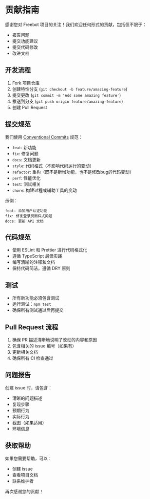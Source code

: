 # 贡献指南

感谢您对 Freebot 项目的关注！我们欢迎任何形式的贡献，包括但不限于：

- 报告问题
- 提交功能建议
- 提交代码修改
- 改进文档

## 开发流程

1. Fork 项目仓库
2. 创建特性分支 (`git checkout -b feature/amazing-feature`)
3. 提交更改 (`git commit -m 'Add some amazing feature'`)
4. 推送到分支 (`git push origin feature/amazing-feature`)
5. 创建 Pull Request

## 提交规范

我们使用 [Conventional Commits](https://www.conventionalcommits.org/) 规范：

- `feat`: 新功能
- `fix`: 修复问题
- `docs`: 文档更新
- `style`: 代码格式（不影响代码运行的变动）
- `refactor`: 重构（既不是新增功能，也不是修改bug的代码变动）
- `perf`: 性能优化
- `test`: 测试相关
- `chore`: 构建过程或辅助工具的变动

示例：
```
feat: 添加用户认证功能
fix: 修复登录页面样式问题
docs: 更新 API 文档
```

## 代码规范

- 使用 ESLint 和 Prettier 进行代码格式化
- 遵循 TypeScript 最佳实践
- 编写清晰的注释和文档
- 保持代码简洁，遵循 DRY 原则

## 测试

- 所有新功能必须包含测试
- 运行测试：`npm test`
- 确保所有测试通过后再提交

## Pull Request 流程

1. 确保 PR 描述清晰地说明了改动的内容和原因
2. 包含相关的 issue 编号（如果有）
3. 更新相关文档
4. 确保所有 CI 检查通过

## 问题报告

创建 issue 时，请包含：

- 清晰的问题描述
- 复现步骤
- 预期行为
- 实际行为
- 截图（如果适用）
- 环境信息

## 获取帮助

如果您需要帮助，可以：

- 创建 issue
- 查看项目文档
- 联系维护者

再次感谢您的贡献！ 